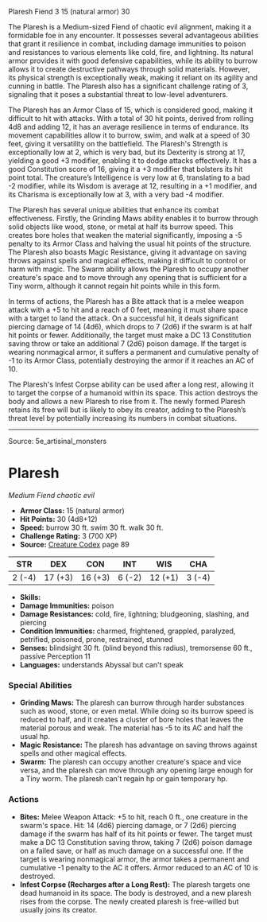 <MonsterName/>Plaresh</MonsterName>
<CreatureType/>Fiend</CreatureType>
<CR/>3</CR>
<AC/>15 (natural armor)</AC>
<HP/>30</HP>
<summary>The Plaresh is a Medium-sized Fiend of chaotic evil alignment, making it a formidable foe in any encounter. It possesses several advantageous abilities that grant it resilience in combat, including damage immunities to poison and resistances to various elements like cold, fire, and lightning. Its natural armor provides it with good defensive capabilities, while its ability to burrow allows it to create destructive pathways through solid materials. However, its physical strength is exceptionally weak, making it reliant on its agility and cunning in battle. The Plaresh also has a significant challenge rating of 3, signaling that it poses a substantial threat to low-level adventurers.</summary>

<detail>

The Plaresh has an Armor Class of 15, which is considered good, making it difficult to hit with attacks. With a total of 30 hit points, derived from rolling 4d8 and adding 12, it has an average resilience in terms of endurance. Its movement capabilities allow it to burrow, swim, and walk at a speed of 30 feet, giving it versatility on the battlefield. The Plaresh's Strength is exceptionally low at 2, which is very bad, but its Dexterity is strong at 17, yielding a good +3 modifier, enabling it to dodge attacks effectively. It has a good Constitution score of 16, giving it a +3 modifier that bolsters its hit point total. The creature’s Intelligence is very low at 6, translating to a bad -2 modifier, while its Wisdom is average at 12, resulting in a +1 modifier, and its Charisma is exceptionally low at 3, with a very bad -4 modifier.

The Plaresh has several unique abilities that enhance its combat effectiveness. Firstly, the Grinding Maws ability enables it to burrow through solid objects like wood, stone, or metal at half its burrow speed. This creates bore holes that weaken the material significantly, imposing a -5 penalty to its Armor Class and halving the usual hit points of the structure. The Plaresh also boasts Magic Resistance, giving it advantage on saving throws against spells and magical effects, making it difficult to control or harm with magic. The Swarm ability allows the Plaresh to occupy another creature's space and to move through any opening that is sufficient for a Tiny worm, although it cannot regain hit points while in this form.

In terms of actions, the Plaresh has a Bite attack that is a melee weapon attack with a +5 to hit and a reach of 0 feet, meaning it must share space with a target to land the attack. On a successful hit, it deals significant piercing damage of 14 (4d6), which drops to 7 (2d6) if the swarm is at half hit points or fewer. Additionally, the target must make a DC 13 Constitution saving throw or take an additional 7 (2d6) poison damage. If the target is wearing nonmagical armor, it suffers a permanent and cumulative penalty of -1 to its Armor Class, potentially destroying the armor if it reaches an AC of 10.

The Plaresh's Infest Corpse ability can be used after a long rest, allowing it to target the corpse of a humanoid within its space. This action destroys the body and allows a new Plaresh to rise from it. The newly formed Plaresh retains its free will but is likely to obey its creator, adding to the Plaresh’s threat level by potentially increasing its numbers in combat situations.</detail>



---

Source: 5e_artisinal_monsters

# Plaresh

*Medium* *Fiend* *chaotic evil*

- **Armor Class:** 15 (natural armor)
- **Hit Points:** 30 (4d8+12)
- **Speed:** burrow 30 ft. swim 30 ft. walk 30 ft.
- **Challenge Rating:** 3 (700 XP)
- **Source:** [Creature Codex](https://koboldpress.com/kpstore/product/creature-codex-for-5th-edition-dnd) page 89

| STR | DEX | CON | INT | WIS | CHA |
| --- | --- | --- | --- | --- | --- |
| 2 (-4) | 17 (+3) | 16 (+3) | 6 (-2) | 12 (+1) | 3 (-4) |

- **Skills:** 
- **Damage Immunities:** poison
- **Damage Resistances:** cold, fire, lightning; bludgeoning, slashing, and piercing
- **Condition Immunities:** charmed, frightened, grappled, paralyzed, petrified, poisoned, prone, restrained, stunned
- **Senses:** blindsight 30 ft. (blind beyond this radius), tremorsense 60 ft., passive Perception 11
- **Languages:** understands Abyssal but can't speak

### Special Abilities

- **Grinding Maws:** The plaresh can burrow through harder substances such as wood, stone, or even metal. While doing so its burrow speed is reduced to half, and it creates a cluster of bore holes that leaves the material porous and weak. The material has -5 to its AC and half the usual hp.
- **Magic Resistance:** The plaresh has advantage on saving throws against spells and other magical effects.
- **Swarm:** The plaresh can occupy another creature's space and vice versa, and the plaresh can move through any opening large enough for a Tiny worm. The plaresh can't regain hp or gain temporary hp.

### Actions

- **Bites:** Melee Weapon Attack: +5 to hit, reach 0 ft., one creature in the swarm's space. Hit: 14 (4d6) piercing damage, or 7 (2d6) piercing damage if the swarm has half of its hit points or fewer. The target must make a DC 13 Constitution saving throw, taking 7 (2d6) poison damage on a failed save, or half as much damage on a successful one. If the target is wearing nonmagical armor, the armor takes a permanent and cumulative -1 penalty to the AC it offers. Armor reduced to an AC of 10 is destroyed.
- **Infest Corpse (Recharges after a Long Rest):** The plaresh targets one dead humanoid in its space. The body is destroyed, and a new plaresh rises from the corpse. The newly created plaresh is free-willed but usually joins its creator.




